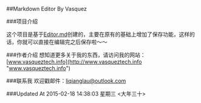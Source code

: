 ##Markdown Editor By Vasquez

###项目介绍

这个项目是基于[Editor.md](https://pandao.github.io/editor.md/examples/index.html "Editor.md")创建的，主要在原有的基础上增加了保存功能，这样的话，你就可以直接在编辑完之后保存啦～～

###作者介绍
想知道更多关于我的东西，请访问我的网站：   [www.vasqueztech.info](http://www.vasqueztech.info "www.vasqueztech.info")

###联系我
欢迎戳邮件：liqianglau@outlook.com

###Updated At
2015-02-18 14:38:03 星期三 <大年三十>
